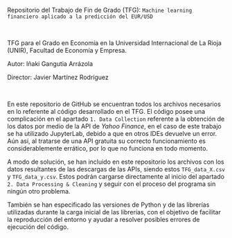 Repositorio del Trabajo de Fin de Grado (TFG): `Machine learning financiero aplicado a la predicción del EUR/USD`

<br>

TFG para el Grado en Economía en la Universidad Internacional de La Rioja (UNIR), Facultad de Economía y Empresa.

Autor: Iñaki Gangutia Arrázola

Director: Javier Martínez Rodríguez

<br>

En este repositorio de GitHub se encuentran todos los archivos necesarios en lo referente al código desarrollado en el TFG. El código posee una complicación en el apartado `1. Data Collection` referente a la obtención de los datos por medio de la API de _Yahoo Finance_, en el caso de este trabajo se ha utilizado JupyterLab, debido a que en otros IDEs devuelve un error. Aún así, al tratarse de una API gratuita su correcto funcionamiento es considerablemente errático, por lo que no funciona en todo momento. 

A modo de solución, se han incluido en este repositorio los archivos con los datos resultantes de las descargas de las APIs, siendo estos `TFG_data_X.csv` y `TFG_data_y.csv`. Estos podrán cargarse directamente al inicio del apartado `2. Data Processing & Cleaning` y seguir con el proceso del programa sin ningún otro problema.

También se han especificado las versiones de Python y de las librerías utilizadas durante la carga inicial de las librerías, con el objetivo de facilitar la reproducción del entorno y ayudar a resolver posibles errores de ejecución del código.
